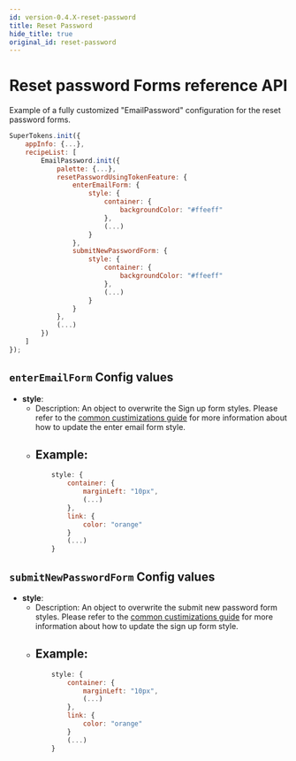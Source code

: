 ```yaml
---
id: version-0.4.X-reset-password
title: Reset Password
hide_title: true
original_id: reset-password
---
```


# Reset password Forms reference API

Example of a fully customized "EmailPassword" configuration for the reset password forms.

```js
SuperTokens.init({
    appInfo: {...},
    recipeList: [
        EmailPassword.init({
            palette: {...},
            resetPasswordUsingTokenFeature: {
                enterEmailForm: {
                    style: {
                        container: {
                            backgroundColor: "#ffeeff"
                        },
                        (...)
                    }
                },
                submitNewPasswordForm: {
                    style: {
                        container: {
                            backgroundColor: "#ffeeff"
                        },
                        (...)
                    }
                }
            },
            (...)
        })
    ]
});
```

## `enterEmailForm` Config values

- **style**: 
    - Description: An object to overwrite the Sign up form styles. Please refer to the <a href="/docs/emailpassword/common-customizations/styling/changing-style" target="_blank">common custimizations guide</a> for more information about how to update the enter email form style.
    - Example: 
        -
        ```js
            style: {
                container: {
                    marginLeft: "10px",
                    (...)
                },
                link: {
                    color: "orange"
                }
                (...)
            }
        ```

## `submitNewPasswordForm` Config values

- **style**: 
    - Description: An object to overwrite the submit new password form styles. Please refer to the  <a href="/docs/emailpassword/common-customizations/styling/changing-style" target="_blank">common custimizations guide</a> for more information about how to update the sign up form style.
    - Example: 
        -
        ```js
            style: {
                container: {
                    marginLeft: "10px",
                    (...)
                },
                link: {
                    color: "orange"
                }
                (...)
            }
        ```
